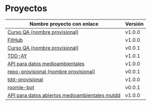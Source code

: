# Proyectos

| Nombre proyecto con enlace                                                         | Versión |
|------------------------------------------------------------------------------------|---------|
| [Curso QA (nombre provisional)](https://github.com/testing-kakapos/curso-QA)       | v1.0.0  |
| [FitHub](https://github.com/fitplusplus/fithub)                                    | v1.0.0  |
| [Curso QA (nombre provisional)](https://github.com/testing-kakapos/curso-QA)       | v0.0.1  |
| [TDD-AY](https://github.com/TDD-AY/TDD-Project)                                    | v1.0.1  |
| [API para datos medioambientales](https://github.com/tdd-JSP/TDD-curso)            | v1.0.0  |
| [repo-provisional (nombre provisional)](https://github.com/tdd-IgnasiYManu/repo-provisional)       | v0.0.1  |
| [tdd-provisional](https://github.com/tdd-organization-afp/tdd-provisional)         | v1.0.0  |
| [roomie-bot](https://github.com/dipzza/roomie-bot)                                 | v0.0.1  |
| [API para datos abiertos medioambientales mutdd](https://github.com/muetsii/mutdd) | v1.0.0  |
